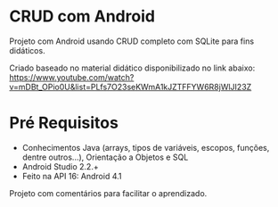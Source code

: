 # CRUD com Android
Projeto com Android usando CRUD completo com SQLite para fins didáticos.

Criado baseado no material didático disponibilizado no link abaixo: <br />
https://www.youtube.com/watch?v=mDBt_OPio0U&list=PLfs7O23seKWmA1kJZTFFYW6R8jWlJI23Z

# Pré Requisitos
 - Conhecimentos Java (arrays, tipos de variáveis, escopos, funções, dentre outros...), Orientação a Objetos e SQL
 - Android Studio 2.2.+
 - Feito na API 16: Android 4.1
 
Projeto com comentários para facilitar o aprendizado.

